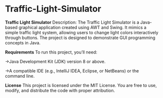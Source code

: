 # Traffic-Light-Simulator
**Traffic Light Simulator**
Description: The Traffic Light Simulator is a Java-based graphical application created using AWT and Swing. It mimics a simple traffic light system, allowing users to change light colors interactively through buttons. The project is designed to demonstrate GUI programming concepts in Java.

**Requirements**
To run this project, you’ll need:

->Java Development Kit (JDK) version 8 or above.

->A compatible IDE (e.g., IntelliJ IDEA, Eclipse, or NetBeans) or the command line.

**License**
This project is licensed under the MIT License. You are free to use, modify, and distribute the code with proper attribution.
